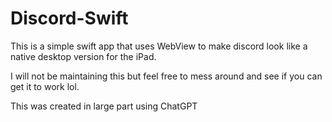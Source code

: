 # Discord-Swift
This is a simple swift app that uses WebView to make discord look like a native desktop version for the iPad. 


I will not be maintaining this but feel free to mess around and see if you can get it to work lol. 


This was created in large part using ChatGPT
